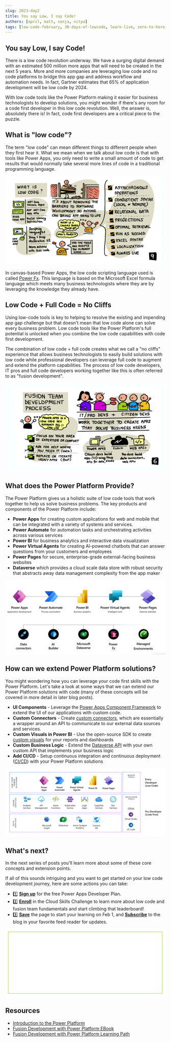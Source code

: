 ```yaml
---
slug: 2023-day2
title: You say Low, I say Code!
authors: [april, matt, sonja, nitya]
tags: [low-code-february, 30-days-of-lowcode, learn-live, zero-to-hero, ask-the-expert,fusion-teams, power-platform]
---
```

## You say Low, I say Code!

There is a low code revolution underway. We have a surging digital demand with an estimated 500 million more apps that will need to be created in the next 5 years. More and more companies are leveraging low code and no code platforms to bridge this app gap and address workflow and automation needs. In fact, Gartner estimates that 65% of application development will be low code by 2024.

With low code tools like the Power Platform making it easier for business technologists to develop solutions, you might wonder if there's any room for a code first developer in this low code revolution. Well, the answer is, absolutely there is! In fact, code first developers are a critical piece to the puzzle.

## What is "low code"?

The term "low code" can mean different things to different people when they first hear it. What we mean when we talk about low code is that with tools like Power Apps, you only need to write a small amount of code to get results that would normally take several more lines of code in a traditional programming language.

![What is Low Code](./02_WhatIsLowCode.png)

In canvas-based Power Apps, the low code scripting language used is called [Power Fx](https://aka.ms/LearnPowerFx). This language is based on the Microsoft Excel formula language which meets many business technologists where they are by leveraging the knowledge they already have.

## Low Code + Full Code = No Cliffs

Using low-code tools is key to helping to resolve the existing and impending app gap challenge but that doesn't mean that low code alone can solve every business problem. Low code tools like the Power Platform's full potential is unlocked when you combine the low code capabilities with code first development.

The combination of low code + full code creates what we call a "no cliffs" experience that allows business technologists to easily build solutions with low code while professional developers can leverage full code to augment and extend the platform capabilities. The process of low code developers, IT pros and full code developers working together like this is often referred to as "fusion development".

![Fusion Development Process](./02_FusionDevProcess.png)

## What does the Power Platform Provide?

The Power Platform gives us a holistic suite of low code tools that work together to help us solve business problems. The key products and components of the Power Platform include:

* **Power Apps** for creating custom applications for web and mobile that can be integrated with a variety of systems and services.
* **Power Automate** for automation tasks and orchestrating activities across various services
* **Power BI** for business analytics and interactive data visualization
* **Power Virtual Agents** for creating AI-powered chatbots that can answer questions from your customers and employees
* **Power Pages** for secure, enterprise-grade external-facing business websites
* **Dataverse** which provides a cloud scale data store with robust security that abstracts away data management complexity from the app maker

![Power Platform Overview](./02_PowerPlatformOverview.png)

## How can we extend Power Platform solutions?

You might wondering how you can leverage your code first skills with the Power Platform. Let's take a look at some ways that we can extend our Power Platform solutions with code (many of these concepts will be covered in more detail in later blog posts).

* **UI Components** - Leverage the [Power Apps Component Framework](https://aka.ms/LowCodePCF) to extend the UI of our applications with custom code.
* **Custom Connectors** - Create [custom connectors](https://aka.ms/LowCodeCustomConnectors), which are essentially a wrapper around an API to communicate to our external data sources and services.
* **Custom Visuals in Power BI** - Use the open-source SDK to create [custom visuals](https://aka.ms/LowCodeCustomVisuals) for your reports and dashboards
* **Custom Business Logic** - Extend the [Dataverse API](https://aka.ms/LowCodeDataverseAPI) with your own custom API that implements your business logic
* **Add CI/CD** - Setup continuous integration and continuous deployment ([CI/CD](https://aka.ms/LowCodeALM)) with your Power Platform solutions

![Power Platform Pro Dev extensions](./02_Extend.png)

## What's next?

In the next series of posts you'll learn more about some of these core concepts and extension points. 

If all of this sounds intriguing and you want to get started on your low code development journey, here are some actions you can take:

* 1️⃣ [**Sign up**](https://aka.ms/lowcode-february/devplan) for the free Power Apps Developer Plan.
* 2️⃣ [**Enroll**](https://aka.ms/lowcode-february/challenge) in the Cloud Skills Challenge to learn more about low code and fusion team fundamentals and start climbing that leaderboard!
* 3️⃣ [**Save**](http://aka.ms/lowcode-february) the page to start your learning on Feb 1, and [**Subscribe**](https://microsoft.github.io/Low-Code/blog/rss.xml) to the blog in your favorite feed reader for updates.

<!-- FIXME: banner image -->
![Empty Banner Placeholder](../../../static/img/banner.png)

## Resources
* [Introduction to the Power Platform](https://aka.ms/LowCodePowerPlatformIntro)
* [Fusion Development with Power Platform EBook](https://aka.ms/FusionDevEbook)
* [Fusion Development with Power Platform Learning Path](https://aka.ms/learn-fusiondev)
